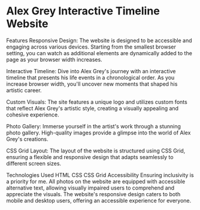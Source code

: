 # Alex Grey Interactive Timeline Website

Features
Responsive Design: The website is designed to be accessible and engaging across various devices. Starting from the smallest browser setting, you can watch as additional elements are dynamically added to the page as your browser width increases.

Interactive Timeline: Dive into Alex Grey's journey with an interactive timeline that presents his life events in a chronological order. As you increase browser width, you'll uncover new moments that shaped his artistic career.

Custom Visuals: The site features a unique logo and utilizes custom fonts that reflect Alex Grey's artistic style, creating a visually appealing and cohesive experience.

Photo Gallery: Immerse yourself in the artist's work through a stunning photo gallery. High-quality images provide a glimpse into the world of Alex Grey's creations.

CSS Grid Layout: The layout of the website is structured using CSS Grid, ensuring a flexible and responsive design that adapts seamlessly to different screen sizes.

Technologies Used
HTML
CSS
CSS Grid
Accessibility
Ensuring inclusivity is a priority for me. All photos on the website are equipped with accessible alternative text, allowing visually impaired users to comprehend and appreciate the visuals. The website's responsive design caters to both mobile and desktop users, offering an accessible experience for everyone.
